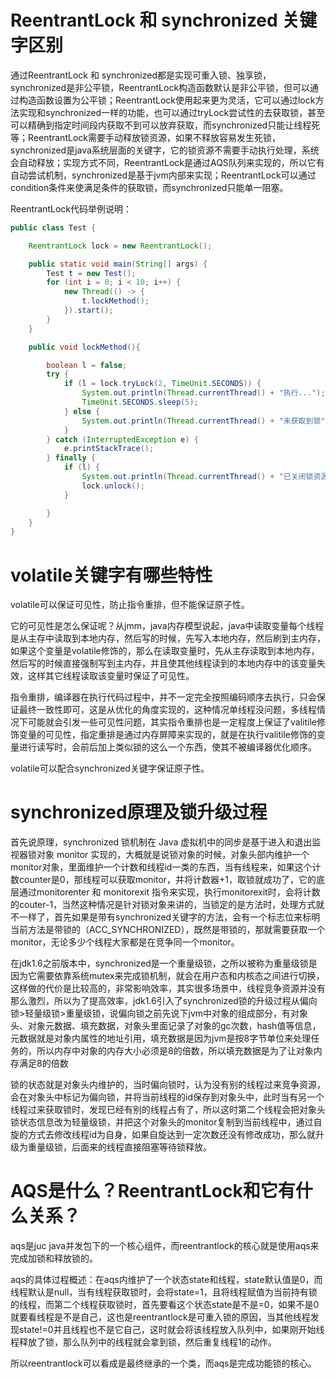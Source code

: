 # ReentrantLock 和 synchronized 关键字区别

通过ReentrantLock 和 synchronized都是实现可重入锁、独享锁，synchronized是非公平锁，ReentrantLock构造函数默认是非公平锁，但可以通过构造函数设置为公平锁；ReentrantLock使用起来更为灵活，它可以通过lock方法实现和synchronized一样的功能，也可以通过tryLock尝试性的去获取锁，甚至可以精确到指定时间段内获取不到可以放弃获取，而synchronized只能让线程死等；ReentrantLock需要手动释放锁资源，如果不释放容易发生死锁，synchronized是java系统层面的关键字，它的锁资源不需要手动执行处理，系统会自动释放；实现方式不同，ReentrantLock是通过AQS队列来实现的，所以它有自动尝试机制，synchronized是基于jvm内部来实现；ReentrantLock可以通过condition条件来使满足条件的获取锁，而synchronized只能单一阻塞。

ReentrantLock代码举例说明：

```java
public class Test {

    ReentrantLock lock = new ReentrantLock();

    public static void main(String[] args) {
        Test t = new Test();
        for (int i = 0; i < 10; i++) {
            new Thread(() -> {
                t.lockMethod();
            }).start();
        }
    }

    public void lockMethod(){

        boolean l = false;
        try {
            if (l = lock.tryLock(2, TimeUnit.SECONDS)) {
                System.out.println(Thread.currentThread() + "执行...");
                TimeUnit.SECONDS.sleep(5);
            } else {
                System.out.println(Thread.currentThread() + "未获取到锁");
            }
        } catch (InterruptedException e) {
            e.printStackTrace();
        } finally {
            if (l) {
                System.out.println(Thread.currentThread() + "已关闭锁资源");
                lock.unlock();
            }

        }
    }
}
```

# volatile关键字有哪些特性

volatile可以保证可见性，防止指令重排，但不能保证原子性。

它的可见性是怎么保证呢？从jmm，java内存模型说起，java中读取变量每个线程是从主存中读取到本地内存，然后写的时候，先写入本地内存，然后刷到主内存，如果这个变量是volatile修饰的，那么在读取变量时，先从主存读取到本地内存，然后写的时候直接强制写到主内存，并且使其他线程读到的本地内存中的该变量失效，这样其它线程读取该变量时保证了可见性。

指令重排，编译器在执行代码过程中，并不一定完全按照编码顺序去执行，只会保证最终一致性即可，这是从优化的角度实现的，这种情况单线程没问题，多线程情况下可能就会引发一些可见性问题，其实指令重排也是一定程度上保证了valitile修饰变量的可见性，指定重排是通过内存屏障来实现的，就是在执行valitile修饰的变量进行读写时，会前后加上类似锁的这么一个东西，使其不被编译器优化顺序。

volatile可以配合synchronized关键字保证原子性。

# synchronized原理及锁升级过程

首先说原理，synchronized 锁机制在 Java 虚拟机中的同步是基于进入和退出监视器锁对象 monitor 实现的，大概就是说锁对象的时候，对象头部内维护一个monitor对象，里面维护一个计数和线程id一类的东西，当有线程来，如果这个计数counter是0，那线程可以获取monitor，并将计数器+1，取锁就成功了，它的底层通过monitorenter 和 monitorexit 指令来实现，执行monitorexit时，会将计数的couter-1，当然这种情况是针对锁对象来讲的，当锁定的是方法时，处理方式就不一样了，首先如果是带有synchronized关键字的方法，会有一个标志位来标明当前方法是带锁的（ACC_SYNCHRONIZED），既然是带锁的，那就需要获取一个monitor，无论多少个线程大家都是在竞争同一个monitor。

在jdk1.6之前版本中，synchronized是一个重量级锁，之所以被称为重量级锁是因为它需要依靠系统mutex来完成锁机制，就会在用户态和内核态之间进行切换，这样做的代价是比较高的，非常影响效率，其实很多场景中，线程竞争资源并没有那么激烈，所以为了提高效率，jdk1.6引入了synchronized锁的升级过程从偏向锁>轻量级锁>重量级锁，说偏向锁之前先说下jvm中对象的组成部分，有对象头、对象元数据、填充数据，对象头里面记录了对象的gc次数，hash值等信息，元数据就是对象内属性的地址引用，填充数据是因为jvm是按8字节单位来处理任务的，所以内存中对象的内存大小必须是8的倍数，所以填充数据是为了让对象内存满足8的倍数

锁的状态就是对象头内维护的，当时偏向锁时，认为没有别的线程过来竞争资源，会在对象头中标记为偏向锁，并将当前线程的id保存到对象头中，此时当有另一个线程过来获取锁时，发现已经有别的线程占有了，所以这时第二个线程会把对象头锁状态信息改为轻量级锁，并把这个对象头的monitor复制到当前线程中，通过自旋的方式去修改线程id为自身，如果自旋达到一定次数还没有修改成功，那么就升级为重量级锁，后面来的线程直接阻塞等待锁释放。

# AQS是什么？ReentrantLock和它有什么关系？

aqs是juc java并发包下的一个核心组件，而reentrantlock的核心就是使用aqs来完成加锁和释放锁的。

aqs的具体过程概述：在aqs内维护了一个状态state和线程，state默认值是0，而线程默认是null，当有线程获取锁时，会将state=1，且将线程赋值为当前持有锁的线程，而第二个线程获取锁时，首先要看这个状态state是不是=0，如果不是0就要看线程是不是自己，这也是reentrantlock是可重入锁的原因，当其他线程发现state!=0并且线程也不是它自己，这时就会将该线程放入队列中，如果刚开始线程释放了锁，那么队列中的线程就会拿到锁，然后重复线程1的动作。

所以reentrantlock可以看成是最终继承的一个类，而aqs是完成功能锁的核心。

